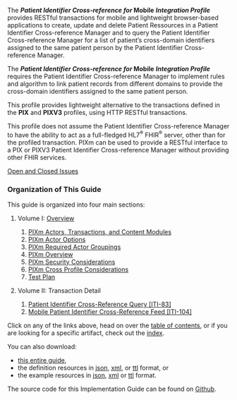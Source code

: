 
<!-- ## Patient Identifier Cross-reference for Mobile Profile (PIXm) -->

The ***Patient Identifier Cross-reference for* Mobile** ***Integration Profile*** provides RESTful transactions for mobile and lightweight browser-based applications to create, update and delete Patient Ressources in a Patient Identifier Cross-reference Manager and to query the Patient Identifier Cross-reference Manager for a list of patient’s cross-domain
identifiers assigned to the same patient person by the Patient Identifier Cross-reference Manager.

The ***Patient Identifier Cross-reference for* Mobile** ***Integration Profile*** requires the Patient Identifier Cross-reference Manager to implement rules and algorithm to link patient records from different domains to provide the cross-domain identifiers assigned to the same patient person.  

This profile provides lightweight alternative to the transactions defined in the **PIX** and **PIXV3** profiles, using HTTP RESTful transactions.

This profile does not assume the Patient Identifier Cross-reference Manager to have the ability to act as a full-fledged HL7<sup>®</sup> FHIR<sup>®</sup> server, other than for the profiled transaction. PIXm can be used to provide a RESTful interface to a PIX or PIXV3 Patient Identifier Cross-reference Manager without providing other FHIR services.

[Open and Closed Issues](a_issues.html)

### Organization of This Guide
This guide is organized into four main sections:

1. Volume I: [Overview](volume-1.html)
   1. [PIXm Actors, Transactions, and Content Modules](volume-1.html#411-pixm-actors-transactions-and-content-modules)
   2. [PIXm Actor Options](volume-1.html#412-pixm-actor-options)
   3. [PIXm Required Actor Groupings](volume-1.html#413-pixm-required-actor-groupings)
   4. [PIXm Overview](volume-1.html#414-pixm-overview)
   5. [PIXm Security Considerations](volume-1.html#415-pixm-security-considerations)
   6. [PIXm Cross Profile Considerations](volume-1.html#416-pixm-cross-profile-considerations)
   7. [Test Plan](5_testplan.html)

2. Volume II: Transaction Detail
   1. [Patient Identifier Cross-Reference Query [ITI-83]](ITI-83.html)
   2. [Mobile Patient Identifier Cross-Reference Feed [ITI-104]](ITI-104.html)


Click on any of the links above, head on over the [table of contents](toc.html), or
if you are looking for a specific artifact, check out the [index](artifacts.html).

You can also download:

* [this entire guide](full-ig.zip),
* the definition resources in [json](definitions.json.zip), [xml](definitions.xml.zip), or [ttl](definitions.ttl.zip) format, or
* the example resources in [json](examples.json.zip), [xml](examples.xml.zip) or [ttl](examples.ttl.zip) format.

The source code for this Implementation Guide can be found on [Github](https://github.com/IHE/ITI.PIXm).
